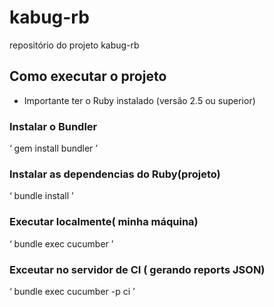 # kabug-rb
repositório do projeto kabug-rb

## Como executar o projeto

* Importante ter o Ruby instalado (versão 2.5 ou superior)

### Instalar o Bundler
‘
gem install bundler
’

### Instalar as dependencias do Ruby(projeto)
‘ 
bundle install
’

### Executar localmente( minha máquina)
‘ 
bundle exec cucumber
’

### Exceutar no servidor de CI ( gerando reports JSON)
‘ 
bundle exec cucumber -p ci
’

